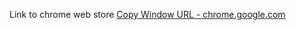 Link to chrome web store [Copy Window URL - chrome.google.com](https://chrome.google.com/webstore/detail/copy-window-url/mjbdopppnlhelmoaicgedcmpiohlaocb?authuser=2)
